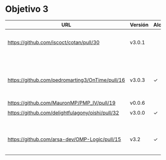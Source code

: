 # Objetivo 3

| URL                                              | Versión | Alcanzado |
|--------------------------------------------------|---------|-----------|
| <!-- Enlace de aacosa34 -->                      |         |           |
| <!-- Enlace de ArturoAcf -->                     |         |           |
| <!-- Enlace de PacoCP5 -->                       |         |           |
| <!-- Enlace de SixtoCoca -->                     |         |           |
| <!-- Enlace de C V C -->                         |         |           |
| https://github.com/iscoct/cotan/pull/30 | v3.0.1 |         |           |
| <!-- Enlace de D H J M -->                       |         |           |
| <!-- Enlace de MarinoFajardo -->                 |         |           |
| <!-- Enlace de F V J A -->                       |         |           |
| <!-- Enlace de pabloFernandezRR -->              |         |           |
| <!-- Enlace de dfolcha -->                       |         |           |
| <!-- Enlace de JaimeGM96 -->                     |         |           |
| <!-- Enlace de fjgallardo00 -->                  |         |           |
| <!-- Enlace de alvarogaro -->                    |         |           |
| <!-- Enlace de Juanmihdz -->                     |         |           |
| <!-- Enlace de martahuetem -->                   |         |           |
| <!-- Enlace de manujurado1 -->                   |         |           |
| <!-- Enlace de JoseCarlosJC -->                  |         |           |
| <!-- Enlace de albegadel -->                     |         |           |
| <!-- Enlace de adrianlc3 -->                     |         |           |
| <!-- Enlace de JesusJMMA -->                     |         |           |
| <!-- Enlace de Gundisalvus2 -->                  |         |           |
| https://github.com/pedromarting3/OnTime/pull/16  | v3.0.3  | ✓         |
| <!-- Enlace de Davidmd00 -->                     |         |           |
| <!-- Enlace de LuisMart7 -->                     |         |           |
| <!-- Enlace de lovelace9981 -->                  |         |           |
| <!-- Enlace de PabloSpiegel -->                  |         |           |
| <!-- Enlace de M M J M -->                       |         |           |
| <!-- Enlace de dmonjasm -->                      |         |           |
| <!-- Enlace de santim15 -->                      |         |           |
| <!-- Enlace de M P I -->                         |         |           |
|https://github.com/MauronMP/PMP_IV/pull/19        | v0.0.6  |           |
| <!-- Enlace de amogue73 -->                      |         |           |
| https://github.com/delightfulagony/oishi/pull/32 | v3.0.0  | ✓         |
| <!-- Enlace de pablo1mc315 -->                   |         |           |
| <!-- Enlace de antoniojesuus -->                 |         |           |
| <!-- Enlace de ottoeprz -->                      |         |           |
| <!-- Enlace de danielsp13 -->                    |         |           |
| <!-- Enlace de jmramirezG -->                    |         |           |
| <!-- Enlace de chowfie -->                       |         |           |
| <!-- Enlace de crdelapuente -->                  |         |           |
| <!-- Enlace de fjromeero -->                     |         |           |
| <!-- Enlace de marcosrmartin -->                 |         |           |
| <!-- Enlace de Carlos-SE -->                     |         |           |
| https://github.com/arsa-dev/OMP-Logic/pull/15    | v3.2    | ✓         |
| <!-- Enlace de RafaelT00 -->                     |         |           |
| <!-- Enlace de ignaciotitos -->                  |         |           |
| <!-- Enlace de luistf24 -->                      |         |           |
| <!-- Enlace de joseantonio2001 -->               |         |           |
| <!-- Enlace de mariavallejo20 -->                |         |           |
| <!-- Enlace de vdeq79 -->                        |         |           |
